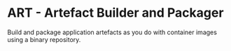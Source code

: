 # ART - Artefact Builder and Packager

Build and package application artefacts as you do with container images using a binary repository.

